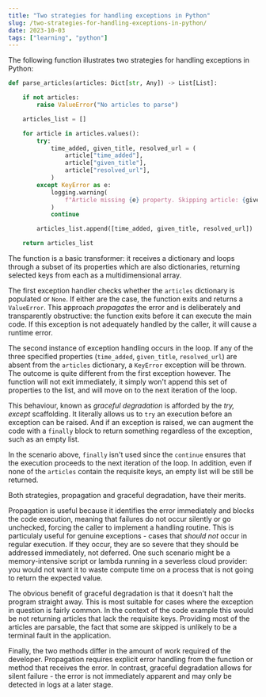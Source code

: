 ```yaml
---
title: "Two strategies for handling exceptions in Python"
slug: /two-strategies-for-handling-exceptions-in-python/
date: 2023-10-03
tags: ["learning", "python"]
---
```


The following function illustrates two strategies for handling exceptions in
Python:

```py
def parse_articles(articles: Dict[str, Any]) -> List[List]:

    if not articles:
        raise ValueError("No articles to parse")

    articles_list = []

    for article in articles.values():
        try:
            time_added, given_title, resolved_url = (
                article["time_added"],
                article["given_title"],
                article["resolved_url"],
            )
        except KeyError as e:
            logging.warning(
                f"Article missing {e} property. Skipping article: {given_title}."
            )
            continue

        articles_list.append([time_added, given_title, resolved_url])

    return articles_list
```

The function is a basic transformer: it receives a dictionary and loops through
a subset of its properties which are also dictionaries, returning selected keys
from each as a multidimensional array.

The first exception handler checks whether the `articles` dictionary is
populated or `None`. If either are the case, the function exits and returns a
`ValueError`. This approach _propagates_ the error and is deliberately and
transparently obstructive: the function exits before it can execute the main
code. If this exception is not adequately handled by the caller, it will cause a
runtime error.

The second instance of exception handling occurs in the loop. If any of the
three specified properties (`time_added`, `given_title`, `resolved_url`) are
absent from the `articles` dictionary, a `KeyError` exception will be thrown.
The outcome is quite different from the first exception however. The function
will not exit immediately, it simply won't append this set of properties to the
list, and will move on to the next iteration of the loop.

This behaviour, known as _graceful degradation_ is afforded by the _try, except_
scaffolding. It literally allows us to `try` an execution before an exception
can be raised. And if an exception is raised, we can augment the code with a
`finally` block to return something regardless of the exception, such as an
empty list.

In the scenario above, `finally` isn't used since the `continue` ensures that
the execution proceeds to the next iteration of the loop. In addition, even if
none of the `articles` contain the requisite keys, an empty list will be still
be returned.

Both strategies, propagation and graceful degradation, have their merits.

Propagation is useful because it identifies the error immediately and blocks the
code execution, meaning that failures do not occur silently or go unchecked,
forcing the caller to implement a handling routine. This is particulaly useful
for genuine exceptions - cases that _should not_ occur in regular execution. If
they occur, they are so severe that they should be addressed immediately, not
deferred. One such scenario might be a memory-intensive script or lambda running
in a severless cloud provider: you would not want it to waste compute time on a
process that is not going to return the expected value.

The obvious benefit of graceful degradation is that it doesn't halt the program
straight away. This is most suitable for cases where the exception in question
is fairly common. In the context of the code example this would be not returning
articles that lack the requisite keys. Providing most of the articles are
parsable, the fact that some are skipped is unlikely to be a terminal fault in
the application.

Finally, the two methods differ in the amount of work required of the developer.
Propagation requires explicit error handling from the function or method that
receives the error. In contrast, graceful degradation allows for silent
failure - the error is not immediately apparent and may only be detected in logs
at a later stage.
